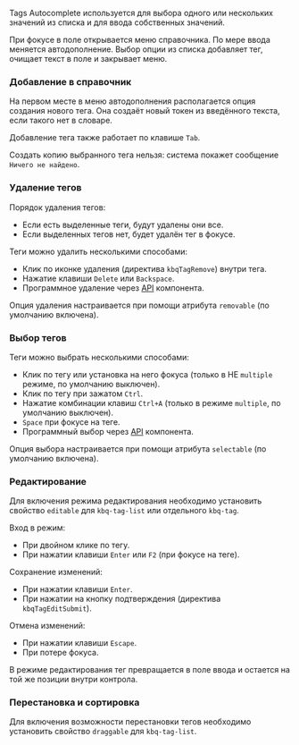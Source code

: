 Tags Autocomplete используется для выбора одного или нескольких значений из списка и для ввода собственных значений.

При фокусе в поле открывается меню справочника. По мере ввода меняется автодополнение. Выбор опции из списка добавляет тег, очищает текст в поле и закрывает меню.

<!-- example(tag-autocomplete-overview) -->

### Добавление в справочник

На первом месте в меню автодополнения располагается опция создания нового тега. Она создаёт новый токен из введённого текста, если такого нет в словаре.

Добавление тега также работает по клавише `Tab`.

Создать копию выбранного тега нельзя: система покажет сообщение `Ничего не найдено`.

<!-- example(tag-autocomplete-option-operations) -->

### Удаление тегов

Порядок удаления тегов:

- Если есть выделенные теги, будут удалены они все.
- Если выделенных тегов нет, будет удалён тег в фокусе.

Теги можно удалить несколькими способами:

- Клик по иконке удаления (директива `kbqTagRemove`) внутри тега.
- Нажатие клавиши `Delete` или `Backspace`.
- Программное удаление через [API](/ru/components/tag/api) компонента.

Опция удаления настраивается при помощи атрибута `removable` (по умолчанию включена).

<!-- example(tag-autocomplete-removable) -->

### Выбор тегов

Теги можно выбрать несколькими способами:

- Клик по тегу или установка на него фокуса (только в НЕ `multiple` режиме, по умолчанию выключен).
- Клик по тегу при зажатом `Ctrl`.
- Нажатие комбинации клавиш `Ctrl+A` (только в режиме `multiple`, по умолчанию выключен).
- `Space` при фокусе на теге.
- Программный выбор через [API](/ru/components/tag/api) компонента.

Опция выбора настраивается при помощи атрибута `selectable` (по умолчанию включена).

### Редактирование

Для включения режима редактирования необходимо установить свойство `editable` для `kbq-tag-list` или отдельного `kbq-tag`.

Вход в режим:

- При двойном клике по тегу.
- При нажатии клавиши `Enter` или `F2` (при фокусе на теге).

Сохранение изменений:

- При нажатии клавиши `Enter`.
- При нажатии на кнопку подтверждения (директива `kbqTagEditSubmit`).

Отмена изменений:

- При нажатии клавиши `Escape`.
- При потере фокуса.

В режиме редактирования тег превращается в поле ввода и остается на той же позиции внутри контрола.

<!-- example(tag-autocomplete-editable) -->

### Перестановка и сортировка

Для включения возможности перестановки тегов необходимо установить свойство `draggable` для `kbq-tag-list`.

<!-- example(tag-autocomplete-draggable) -->

